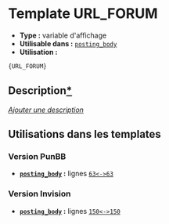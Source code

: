 # Template URL_FORUM
* __Type :__ variable d'affichage
* __Utilisable dans :__ [`posting_body`](../tpl/posting_body.md#readme)
* __Utilisation :__

```html
{URL_FORUM}
```

## Description[*](https://fa-tvars.appspot.com/var/URL_FORUM)
[*Ajouter une description*](https://fa-tvars.appspot.com/var/URL_FORUM)

## Utilisations dans les templates

### Version PunBB
* __[`posting_body`](../tpl/posting_body.md#readme) :__ lignes [`63`](../src/punbb/posting_body.tpl#L63)[`<->`](../src/punbb/posting_body.tpl#L63-L63)[`63`](../src/punbb/posting_body.tpl#L63)

### Version Invision
* __[`posting_body`](../tpl/posting_body.md#readme) :__ lignes [`150`](../src/invision/posting_body.tpl#L150)[`<->`](../src/invision/posting_body.tpl#L150-L150)[`150`](../src/invision/posting_body.tpl#L150)

